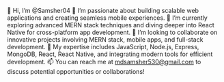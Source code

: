 👋 Hi, I’m @Samsher04
👀 I’m passionate about building scalable web applications and creating seamless mobile experiences.
🌱 I’m currently exploring advanced MERN stack techniques and diving deeper into React Native for cross-platform app development.
💞️ I’m looking to collaborate on innovative projects involving MERN stack, mobile apps, and full-stack development.
🚀 My expertise includes JavaScript, Node.js, Express, MongoDB, React, React Native, and integrating modern tools for efficient development.
📫 You can reach me at mdsamsher530@gmail.com to discuss potential opportunities or collaborations!

<!---
Samsher04/Samsher04 is a ✨ special ✨ repository because its `README.md` (this file) appears on your GitHub profile.
You can click the Preview link to take a look at your changes.
--->
